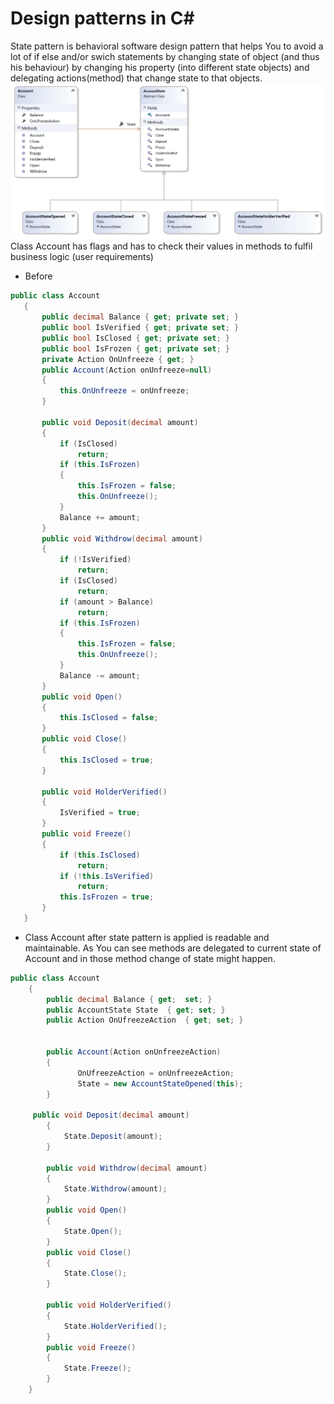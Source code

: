 # Design patterns in C&#35;
State pattern is behavioral software design pattern that helps You to avoid a lot of if else and/or swich statements by changing state of object (and thus his behaviour) by changing his property (into different state objects) and delegating actions(method) that change state to that objects.
![state pattern image](https://raw.githubusercontent.com/MirzaAbazovic/DesignPatternsInCSharp/master/StatePattern/statePattern.PNG "Class diagram from code example")
 Class Account has flags and has to check their values in methods to fulfil business logic (user requirements) 
 * Before
 ```cs
 public class Account
    {
        public decimal Balance { get; private set; }
        public bool IsVerified { get; private set; }
        public bool IsClosed { get; private set; }
        public bool IsFrozen { get; private set; }
        private Action OnUnfreeze { get; }
        public Account(Action onUnfreeze=null)
        {
            this.OnUnfreeze = onUnfreeze;
        }

        public void Deposit(decimal amount)
        {
            if (IsClosed)
                return;
            if (this.IsFrozen)
            {
                this.IsFrozen = false;
                this.OnUnfreeze();
            }
            Balance += amount;
        }
        public void Withdrow(decimal amount)
        {
            if (!IsVerified)
                return;
            if (IsClosed)
                return;
            if (amount > Balance)
                return;
            if (this.IsFrozen)
            {
                this.IsFrozen = false;
                this.OnUnfreeze();
            }
            Balance -= amount;
        }
        public void Open()
        {
            this.IsClosed = false;
        }
        public void Close()
        {
            this.IsClosed = true;
        }

        public void HolderVerified()
        {
            IsVerified = true;
        }
        public void Freeze()
        {
            if (this.IsClosed)
                return;
            if (!this.IsVerified)
                return;
            this.IsFrozen = true;
        }
    }
```
* Class Account after state pattern is applied is readable and maintainable. As You can see methods are delegated to current state of Account and in those method change of state might happen.
```cs
public class Account
    {
        public decimal Balance { get;  set; }
        public AccountState State  { get; set; }
        public Action OnUfreezeAction  { get; set; }


        public Account(Action onUnfreezeAction)
        {
               OnUfreezeAction = onUnfreezeAction;
               State = new AccountStateOpened(this);
        }
     
	 public void Deposit(decimal amount)
        {
            State.Deposit(amount);
        }

        public void Withdrow(decimal amount)
        {
            State.Withdrow(amount);
        }
        public void Open()
        {
            State.Open();
        }
        public void Close()
        {
            State.Close();
        }

        public void HolderVerified()
        {
            State.HolderVerified();
        }
        public void Freeze()
        {
            State.Freeze();
        }
    }
```